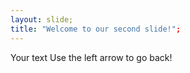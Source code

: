 ```yaml
---
layout: slide;
title: "Welcome to our second slide!";
---
```

Your text
Use the left arrow to go back!
